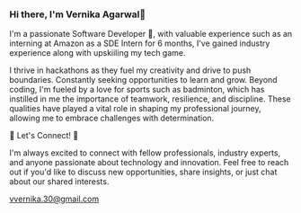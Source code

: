 ### Hi there, I'm Vernika Agarwal👋

I'm a passionate Software Developer 🚀, with valuable experience such as an interning at Amazon as a SDE Intern for 6 months, I've gained industry experience along with upskiiling my tech game.

I thrive in hackathons as they fuel my creativity and drive to push boundaries. Constantly seeking opportunities to learn and grow. Beyond coding, I'm fueled by a love for sports such as badminton, which has instilled in me the importance of teamwork, resilience, and discipline. These qualities have played a vital role in shaping my professional journey, allowing me to embrace challenges with determination.

📩 Let's Connect! 📩

I'm always excited to connect with fellow professionals, industry experts, and anyone passionate about technology and innovation. Feel free to reach out if you'd like to discuss new opportunities, share insights, or just chat about our shared interests.

vvernika.30@gmail.com
